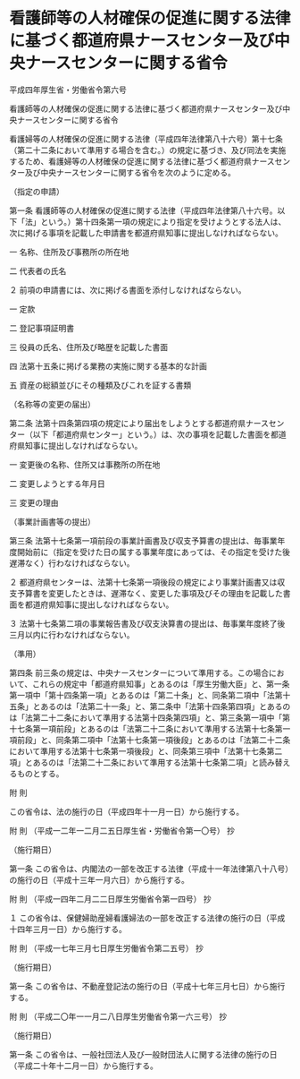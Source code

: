 # 看護師等の人材確保の促進に関する法律に基づく都道府県ナースセンター及び中央ナースセンターに関する省令

平成四年厚生省・労働省令第六号

看護師等の人材確保の促進に関する法律に基づく都道府県ナースセンター及び中央ナースセンターに関する省令

看護婦等の人材確保の促進に関する法律（平成四年法律第八十六号）第十七条（第二十二条において準用する場合を含む。）の規定に基づき、及び同法を実施するため、看護婦等の人材確保の促進に関する法律に基づく都道府県ナースセンター及び中央ナースセンターに関する省令を次のように定める。

（指定の申請）

第一条 看護師等の人材確保の促進に関する法律（平成四年法律第八十六号。以下「法」という。）第十四条第一項の規定により指定を受けようとする法人は、次に掲げる事項を記載した申請書を都道府県知事に提出しなければならない。

一 名称、住所及び事務所の所在地

二 代表者の氏名

２ 前項の申請書には、次に掲げる書面を添付しなければならない。

一 定款

二 登記事項証明書

三 役員の氏名、住所及び略歴を記載した書面

四 法第十五条に掲げる業務の実施に関する基本的な計画

五 資産の総額並びにその種類及びこれを証する書類

（名称等の変更の届出）

第二条 法第十四条第四項の規定により届出をしようとする都道府県ナースセンター（以下「都道府県センター」という。）は、次の事項を記載した書面を都道府県知事に提出しなければならない。

一 変更後の名称、住所又は事務所の所在地

二 変更しようとする年月日

三 変更の理由

（事業計画書等の提出）

第三条 法第十七条第一項前段の事業計画書及び収支予算書の提出は、毎事業年度開始前に（指定を受けた日の属する事業年度にあっては、その指定を受けた後遅滞なく）行わなければならない。

２ 都道府県センターは、法第十七条第一項後段の規定により事業計画書又は収支予算書を変更したときは、遅滞なく、変更した事項及びその理由を記載した書面を都道府県知事に提出しなければならない。

３ 法第十七条第二項の事業報告書及び収支決算書の提出は、毎事業年度終了後三月以内に行わなければならない。

（準用）

第四条 前三条の規定は、中央ナースセンターについて準用する。この場合において、これらの規定中「都道府県知事」とあるのは「厚生労働大臣」と、第一条第一項中「第十四条第一項」とあるのは「第二十条」と、同条第二項中「法第十五条」とあるのは「法第二十一条」と、第二条中「法第十四条第四項」とあるのは「法第二十二条において準用する法第十四条第四項」と、第三条第一項中「第十七条第一項前段」とあるのは「法第二十二条において準用する法第十七条第一項前段」と、同条第二項中「法第十七条第一項後段」とあるのは「法第二十二条において準用する法第十七条第一項後段」と、同条第三項中「法第十七条第二項」とあるのは「法第二十二条において準用する法第十七条第二項」と読み替えるものとする。

附 則

この省令は、法の施行の日（平成四年十一月一日）から施行する。

附 則 （平成一二年一二月二五日厚生省・労働省令第一〇号） 抄

（施行期日）

第一条 この省令は、内閣法の一部を改正する法律（平成十一年法律第八十八号）の施行の日（平成十三年一月六日）から施行する。

附 則 （平成一四年二月二二日厚生労働省令第一四号） 抄

１ この省令は、保健婦助産婦看護婦法の一部を改正する法律の施行の日（平成十四年三月一日）から施行する。

附 則 （平成一七年三月七日厚生労働省令第二五号） 抄

（施行期日）

第一条 この省令は、不動産登記法の施行の日（平成十七年三月七日）から施行する。

附 則 （平成二〇年一一月二八日厚生労働省令第一六三号） 抄

（施行期日）

第一条 この省令は、一般社団法人及び一般財団法人に関する法律の施行の日（平成二十年十二月一日）から施行する。
